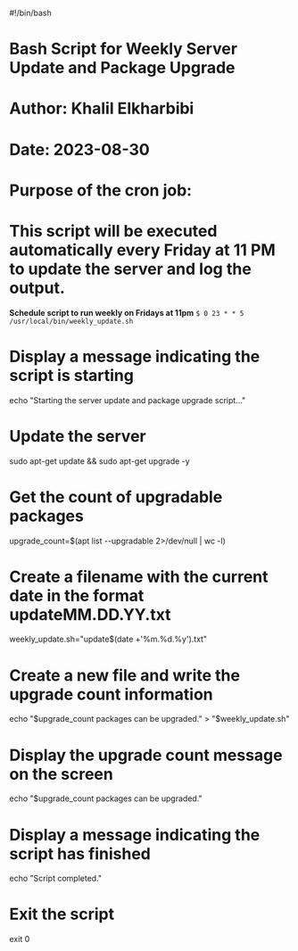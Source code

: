 #!/bin/bash

# Bash Script for Weekly Server Update and Package Upgrade
# Author: Khalil Elkharbibi
# Date: 2023-08-30

# Purpose of the cron job:
# This script will be executed automatically every Friday at 11 PM to update the server and log the output.

**Schedule script to run weekly on Fridays at 11pm**
`$ 0 23 * * 5 /usr/local/bin/weekly_update.sh`

# Display a message indicating the script is starting
echo "Starting the server update and package upgrade script..."

# Update the server
sudo apt-get update && sudo apt-get upgrade -y

# Get the count of upgradable packages
upgrade_count=$(apt list --upgradable 2>/dev/null | wc -l)

# Create a filename with the current date in the format updateMM.DD.YY.txt
weekly_update.sh="update$(date +'%m.%d.%y').txt"

# Create a new file and write the upgrade count information
echo "$upgrade_count packages can be upgraded." > "$weekly_update.sh"

# Display the upgrade count message on the screen
echo "$upgrade_count packages can be upgraded."

# Display a message indicating the script has finished
echo "Script completed."

# Exit the script
exit 0

